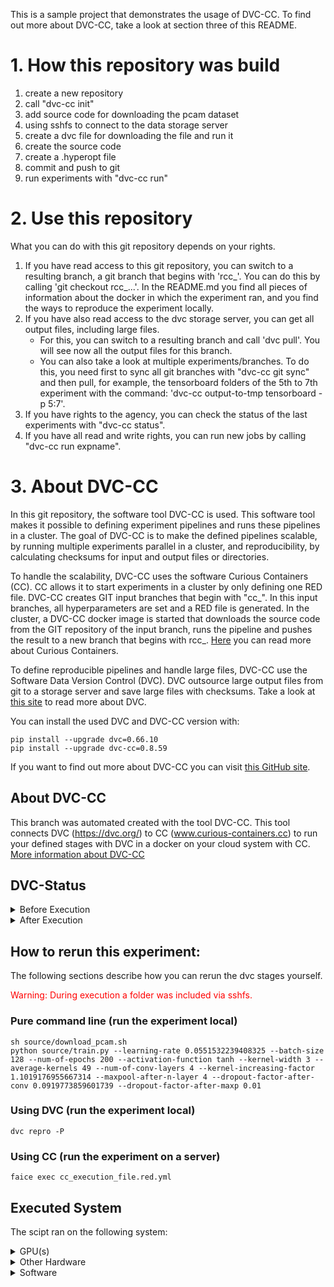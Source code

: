 This is a sample project that demonstrates the usage of DVC-CC. To find out more about DVC-CC, take a look at section three of this README.

# 1. How this repository was build

1. create a new repository
2. call "dvc-cc init"
3. add source code for downloading the pcam dataset
4. using sshfs to connect to the data storage server
5. create a dvc file for downloading the file and run it
6. create the source code
7. create a .hyperopt file
8. commit and push to git
9. run experiments with "dvc-cc run"

# 2. Use this repository

What you can do with this git repository depends on your rights.

1. If you have read access to this git repository, you can switch to a resulting branch, a git branch that begins with 'rcc_'. You can do this by calling 'git checkout rcc_...'. In the README.md you find all pieces of information about the docker in which the experiment ran, and you find the ways to reproduce the experiment locally.
2. If you have also read access to the dvc storage server, you can get all output files, including large files.
    - For this, you can switch to a resulting branch and call 'dvc pull'. You will see now all the output files for this branch.
    - You can also take a look at multiple experiments/branches. To do this, you need first to sync all git branches with "dvc-cc git sync" and then pull, for example, the tensorboard folders of the 5th to 7th experiment with the command: 'dvc-cc output-to-tmp tensorboard -p 5:7'.
3. If you have rights to the agency, you can check the status of the last experiments with "dvc-cc status".
4. If you have all read and write rights, you can run new jobs by calling "dvc-cc run expname".

# 3. About DVC-CC

In this git repository, the software tool DVC-CC is used. This software tool makes it possible to defining experiment pipelines and runs these pipelines in a cluster. The goal of DVC-CC is to make the defined pipelines scalable, by running multiple experiments parallel in a cluster, and reproducibility, by calculating checksums for input and output files or directories.

To handle the scalability, DVC-CC uses the software Curious Containers (CC). CC allows it to start experiments in a cluster by only defining one RED file. DVC-CC creates GIT input branches that begin with "cc_". In this input branches, all hyperparameters are set and a RED file is generated. In the cluster, a DVC-CC docker image is started that downloads the source code from the GIT repository of the input branch, runs the pipeline and pushes the result to a new branch that begins with rcc_. [Here](https://www.curious-containers.cc) you can read more about Curious Containers.

To define reproducible pipelines and handle large files, DVC-CC use the Software Data Version Control (DVC). DVC outsource large output files from git to a storage server and save large files with checksums. Take a look at [this site](https://dvc.org/) to read more about DVC.

You can install the used DVC and DVC-CC version with:

```
pip install --upgrade dvc=0.66.10
pip install --upgrade dvc-cc=0.8.59
```

If you want to find out more about DVC-CC you can visit [this GitHub site](https://github.com/deep-projects/dvc-cc/tree/master/dvc-cc).

## About DVC-CC
This branch was automated created with the tool DVC-CC. This tool connects DVC (https://dvc.org/) to CC (www.curious-containers.cc) to run your defined stages with DVC in a docker on your cloud system with CC. [More information about DVC-CC](https://github.com/deep-projects/dvc-cc)

## DVC-Status


<details><summary>Before Execution</summary>
<p>

```
WARNING: Output 'tensorboard'(Stage: 'dvc/train.dvc') is missing version info. Cache for it will not be collected. Use dvc repro to get your pipeline up to date.
WARNING: Output 'tf_model.h5'(Stage: 'dvc/train.dvc') is missing version info. Cache for it will not be collected. Use dvc repro to get your pipeline up to date.
WARNING: Output 'outputs/all-history.json'(Stage: 'dvc/train.dvc') is missing version info. Cache for it will not be collected. Use dvc repro to get your pipeline up to date.
WARNING: Output 'outputs/history-summary.json'(Stage: 'dvc/train.dvc') is missing version info. Cache for it will not be collected. Use dvc repro to get your pipeline up to date.
Data and pipelines are up to date.

```

</p>
</details>




<details><summary>After Execution</summary>
<p>

```
	new:                tensorboard
	new:                tensorboard/train/events.out.tfevents.1573277518.4b1d95588c47.219.537.v2
	new:                tensorboard/train/events.out.tfevents.1573277521.4b1d95588c47.profile-empty
	new:                tensorboard/train/plugins/profile/2019-11-09_05-32-01/local.trace
	new:                tensorboard/validation/events.out.tfevents.1573277544.4b1d95588c47.219.42633.v2
	new:                tf_model.h5
	new:                outputs/all-history.json
	new:                outputs/history-summary.json

```

</p>
</details>



## How to rerun this experiment:
The following sections describe how you can rerun the dvc stages yourself.


<span style="color:red">Warning: During execution a folder was included via sshfs.</span>


### Pure command line (run the experiment local)
```
sh source/download_pcam.sh
python source/train.py --learning-rate 0.0551532239408325 --batch-size 128 --num-of-epochs 200 --activation-function tanh --kernel-width 3 --average-kernels 49 --num-of-conv-layers 4 --kernel-increasing-factor 1.1019176955667314 --maxpool-after-n-layer 4 --dropout-factor-after-conv 0.0919773859601739 --dropout-factor-after-maxp 0.01

```
### Using DVC (run the experiment local)
```
dvc repro -P
```
### Using CC (run the experiment on a server)
```
faice exec cc_execution_file.red.yml
```
## Executed System
The scipt ran on the following system:


<details><summary>GPU(s)</summary>
<p>

```
                          name    memory.total [MiB]
====================================================
           GeForce GTX 1080 Ti             11175 MiB

```

</p>
</details>




<details><summary>Other Hardware</summary>
<p>

```
H/W path            Device  Class       Description
===================================================
/0/0                        memory      62GiB System memory
/0/1                        processor   AMD Ryzen 7 1800X Eight-Core Processor

```

</p>
</details>




<details><summary>Software</summary>
<p>

```
Package              Version      
-------------------- -------------
absl-py              0.8.0        
appdirs              1.4.3        
asciimatics          1.11.0       
asn1crypto           0.24.0       
astor                0.8.0        
atpublic             1.0          
attrs                19.2.0       
backcall             0.1.0        
bcrypt               3.1.7        
bleach               3.1.0        
certifi              2019.9.11    
cffi                 1.12.3       
chardet              3.0.4        
colorama             0.4.1        
configobj            5.0.6        
configparser         4.0.2        
contextlib2          0.5.5        
cryptography         2.7          
cycler               0.10.0       
decorator            4.4.0        
defusedxml           0.6.0        
distro               1.4.0        
dvc                  0.60.1+ee976a
dvc-cc-agent         0.8.8        
dvc-cc-connector     0.8.1        
entrypoints          0.3          
flufl.lock           3.2          
funcy                1.13         
future               0.17.1       
gast                 0.2.2        
gitdb2               2.0.6        
GitPython            3.0.2        
google-pasta         0.1.7        
grandalf             0.6          
grpcio               1.24.0       
h5py                 2.10.0       
humanize             0.5.1        
idna                 2.6          
inflect              2.1.0        
ipykernel            5.1.2        
ipython              7.8.0        
ipython-genutils     0.2.0        
ipywidgets           7.5.1        
jedi                 0.15.1       
Jinja2               2.10.1       
joblib               0.14.0       
jsonpath-ng          1.4.3        
jsonschema           3.0.2        
jupyter              1.0.0        
jupyter-client       5.3.3        
jupyter-console      6.0.0        
jupyter-core         4.5.0        
Keras-Applications   1.0.8        
Keras-Preprocessing  1.1.0        
keyring              10.6.0       
keyrings.alt         3.0          
kiwisolver           1.1.0        
Markdown             3.1.1        
MarkupSafe           1.1.1        
matplotlib           3.1.1        
mistune              0.8.4        
mock                 3.0.5        
nanotime             0.5.2        
nbconvert            5.6.0        
nbformat             4.4.0        
networkx             2.3          
notebook             6.0.1        
numpy                1.17.2       
opt-einsum           3.1.0        
packaging            19.2         
pandas               0.25.1       
pandocfilters        1.4.2        
paramiko             2.6.0        
parso                0.5.1        
pathspec             0.5.9        
pexpect              4.7.0        
pickleshare          0.7.5        
Pillow               6.2.0        
pip                  19.2.3       
ply                  3.11         
prometheus-client    0.7.1        
prompt-toolkit       2.0.9        
protobuf             3.9.2        
ptyprocess           0.6.0        
pyasn1               0.4.7        
pycparser            2.19         
pycrypto             2.6.1        
pyfiglet             0.8.post1    
Pygments             2.4.2        
pygobject            3.26.1       
pyjson               1.3.0        
PyNaCl               1.3.0        
pyparsing            2.4.2        
pyrsistent           0.15.4       
python-dateutil      2.8.0        
pytz                 2019.2       
pyxdg                0.25         
PyYAML               5.1.2        
pyzmq                18.1.0       
qtconsole            4.5.5        
red-connector-ssh    1.0          
requests             2.22.0       
ruamel.yaml          0.16.5       
ruamel.yaml.clib     0.2.0        
schema               0.7.1        
scikit-learn         0.21.3       
scipy                1.3.1        
scp                  0.13.2       
seaborn              0.9.0        
SecretStorage        2.3.1        
Send2Trash           1.5.0        
setuptools           41.2.0       
shortuuid            0.5.0        
six                  1.11.0       
sklearn              0.0          
smmap2               2.0.5        
tensorboard          2.0.0        
tensorflow-estimator 2.0.0        
tensorflow-gpu       2.0.0        
termcolor            1.1.0        
terminado            0.8.2        
testpath             0.4.2        
torch                1.2.0        
torchvision          0.4.0        
tornado              6.0.3        
tqdm                 4.36.1       
traitlets            4.3.2        
treelib              1.5.5        
urllib3              1.25.6       
wcwidth              0.1.7        
webencodings         0.5.1        
Werkzeug             0.16.0       
wheel                0.30.0       
widgetsnbextension   3.5.1        
wrapt                1.11.2       

```

</p>
</details>


